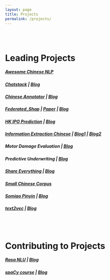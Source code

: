 ```yaml
---
layout: page
title: Projects
permalink: /projects/
---
```

<br><br>

# Leading Projects

##### [Awesome Chinese NLP](https://github.com/crownpku/Awesome-Chinese-NLP)

##### [Chatstack](http://chatstack.ai) | [Blog](http://www.crownpku.com/2019/08/16/Chatstack-%E6%90%AD%E5%BB%BA%E4%B8%AD%E6%96%87NLU%E7%9A%84%E5%85%A8%E6%B5%81%E7%A8%8B%E7%94%A8%E6%88%B7%E4%BA%A4%E4%BA%92%E7%B3%BB%E7%BB%9F.html)

##### [Chinese Annotator](https://github.com/deepwel/Chinese-Annotator) | [Blog](http://www.crownpku.com//2017/11/09/%E6%9E%84%E6%83%B3-%E4%B8%AD%E6%96%87%E6%96%87%E6%9C%AC%E6%A0%87%E6%B3%A8%E5%B7%A5%E5%85%B7.html)

##### [Federated_Shap](https://github.com/crownpku/federated_shap) | [Paper](https://arxiv.org/abs/1905.04519) | [Blog](http://www.crownpku.com/2019/05/18/%E7%94%A8Shapley%E5%80%BC%E8%A7%A3%E9%87%8A%E8%81%94%E9%82%A6%E5%AD%A6%E4%B9%A0%E6%A8%A1%E5%9E%8B.html)

##### [HK IPO Prediction](https://github.com/crownpku/hk_ipo_prediction) | [Blog](http://www.crownpku.com//2017/07/22/%E6%B8%AF%E8%82%A1%E6%96%B0%E8%82%A1%E9%A6%96%E6%97%A5%E5%8D%87%E5%B9%85%E9%A2%84%E6%B5%8B-%E4%B8%80%E4%B8%AA%E7%AE%80%E5%8D%95%E7%9A%84%E6%9C%BA%E5%99%A8%E5%AD%A6%E4%B9%A0%E9%A1%B9%E7%9B%AE.html)

##### [Information Extraction Chinese](https://github.com/crownpku/Information-Extraction-Chinese) | [Blog1](http://www.crownpku.com//2017/08/19/%E7%94%A8Bi-GRU%E5%92%8C%E5%AD%97%E5%90%91%E9%87%8F%E5%81%9A%E7%AB%AF%E5%88%B0%E7%AB%AF%E7%9A%84%E4%B8%AD%E6%96%87%E5%85%B3%E7%B3%BB%E6%8A%BD%E5%8F%96.html) | [Blog2](http://www.crownpku.com//2017/08/26/%E7%94%A8IDCNN%E5%92%8CCRF%E5%81%9A%E7%AB%AF%E5%88%B0%E7%AB%AF%E7%9A%84%E4%B8%AD%E6%96%87%E5%AE%9E%E4%BD%93%E8%AF%86%E5%88%AB.html)

##### Motor Damage Evaluation | [Blog](http://www.crownpku.com/2020/05/02/%E8%87%AA%E5%8A%A8%E8%BD%A6%E6%8D%9F%E8%AF%84%E4%BC%B0-%E4%BD%BF%E7%94%A8Mask-R-CNN%E5%81%9A%E5%83%8F%E7%B4%A0%E7%BA%A7%E5%88%AB%E5%88%86%E5%89%B2.html)

##### Predictive Underwriting | [Blog](http://www.crownpku.com/2020/02/05/Predictive-Underwriting-A-Technical-Case-Study.html)

##### [Share Everything](https://github.com/crownpku/share_everything) | [Blog](http://www.crownpku.com//2017/02/19/%E5%85%B1%E4%BA%AB%E7%BB%8F%E6%B5%8E%E5%92%8C%E4%B8%80%E4%B8%AA%E5%AE%9E%E9%AA%8C.html)

##### [Small Chinese Corpus](https://github.com/crownpku/Small-Chinese-Corpus)

##### [Somiao Pinyin](https://github.com/crownpku/Somiao-Pinyin) | [Blog](http://www.crownpku.com//2017/09/10/%E6%90%9C%E5%96%B5%E8%BE%93%E5%85%A5%E6%B3%95-%E7%94%A8seq2seq%E8%AE%AD%E7%BB%83%E8%87%AA%E5%B7%B1%E7%9A%84%E6%8B%BC%E9%9F%B3%E8%BE%93%E5%85%A5%E6%B3%95.html)

##### [text2vec](https://github.com/crownpku/text2vec) | [Blog](http://www.crownpku.com//2018/03/30/Text2Vec-%E7%AE%80%E5%8D%95%E7%9A%84%E6%96%87%E6%9C%AC%E5%90%91%E9%87%8F%E5%8C%96%E5%B7%A5%E5%85%B7.html)

<br><br>

# Contributing to Projects

##### [Rasa NLU](https://github.com/RasaHQ/rasa_nlu) | [Blog](http://www.crownpku.com//2017/07/27/%E7%94%A8Rasa_NLU%E6%9E%84%E5%BB%BA%E8%87%AA%E5%B7%B1%E7%9A%84%E4%B8%AD%E6%96%87NLU%E7%B3%BB%E7%BB%9F.html)

##### [spaCy course](https://course.spacy.io/zh/) | [Blog](http://www.crownpku.com/2020/07/28/%E5%9C%9F%E5%91%B3%E5%8D%81%E8%B6%B3%E7%9A%84spaCy%E4%B8%AD%E6%96%87%E5%AE%98%E6%96%B9%E5%85%8D%E8%B4%B9%E7%BD%91%E8%AF%BE.html)



